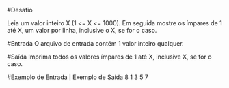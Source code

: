 #Desafio

Leia um valor inteiro X (1 <= X <= 1000). Em seguida mostre os ímpares de 1 até X, um valor por linha, inclusive o X, se for o caso.

#Entrada
O arquivo de entrada contém 1 valor inteiro qualquer.

#Saída
Imprima todos os valores ímpares de 1 até X, inclusive X, se for o caso.


#Exemplo de Entrada | Exemplo de Saída
8                          1
                           3
                           5
                           7